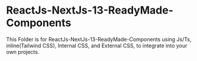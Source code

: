# ReactJs-NextJs-13-ReadyMade-Components
This Folder is for ReactJs-NextJs-13-ReadyMade-Components using Js/Ts, inline(Tailwind CSS), Internal CSS, and External CSS, to integrate into your own projects.
